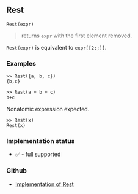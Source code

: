 ## Rest

```
Rest(expr)
```

> returns `expr` with the first element removed.

`Rest(expr)` is equivalent to `expr[[2;;]]`.

### Examples

```
>> Rest({a, b, c})
{b,c}
 
>> Rest(a + b + c)
b+c
```

Nonatomic expression expected.

```
>> Rest(x)
Rest(x)
```






### Implementation status

* &#x2705; - full supported

### Github

* [Implementation of Rest](https://github.com/axkr/symja_android_library/blob/master/symja_android_library/matheclipse-core/src/main/java/org/matheclipse/core/builtin/ListFunctions.java#L6245) 
